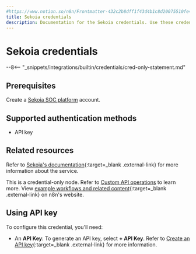 ```yaml
---
#https://www.notion.so/n8n/Frontmatter-432c2b8dff1f43d4b1c8d20075510fe4
title: Sekoia credentials
description: Documentation for the Sekoia credentials. Use these credentials to authenticate Sekoia in n8n, a workflow automation platform.
---
```


# Sekoia credentials

--8<-- "_snippets/integrations/builtin/credentials/cred-only-statement.md"

## Prerequisites

Create a [Sekoia SOC platform](https://www.sekoia.io/en/homepage/) account.

## Supported authentication methods

- API key

## Related resources

Refer to [Sekoia's documentation](https://docs.sekoia.io/getting_started/){:target=_blank .external-link} for more information about the service.

This is a credential-only node. Refer to [Custom API operations](/integrations/custom-operations/) to learn more. View [example workflows and related content](https://n8n.io/integrations/sekoia/){:target=_blank .external-link} on n8n's website.

## Using API key

To configure this credential, you'll need:

- An **API Key**: To generate an API key, select **+ API Key**. Refer to [Create an API key](https://docs.sekoia.io/getting_started/manage_api_keys/#create-an-api-key){:target=_blank .external-link} for more information.